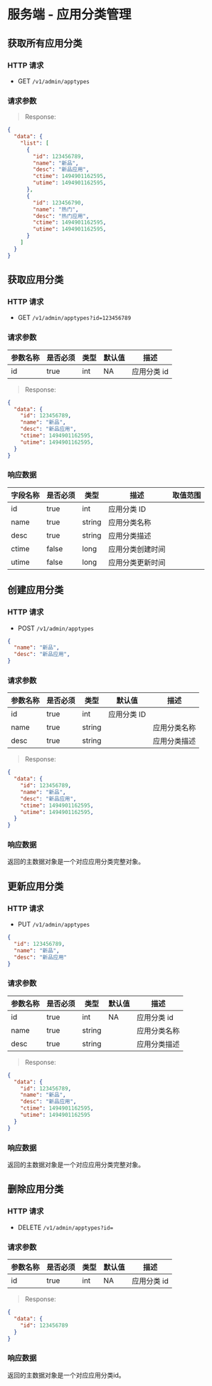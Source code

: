 # 服务端 - 应用分类管理
## 获取所有应用分类

### HTTP 请求

- GET `/v1/admin/apptypes`

### 请求参数


> Response:

```json
{  
  "data": {
    "list": [
      {
        "id": 123456789,
        "name": "新品",
        "desc": "新品应用",
        "ctime": 1494901162595,
        "utime": 1494901162595,
      },
      {
        "id": 123456790,
        "name": "热门",
        "desc": "热门应用",
        "ctime": 1494901162595,
        "utime": 1494901162595,
      }
    ]
  }
}
```

## 获取应用分类

### HTTP 请求

- GET `/v1/admin/apptypes?id=123456789`

### 请求参数

| 参数名称 | 是否必须 | 类型   | 默认值 | 描述 
| ------- | ------- | ------ | ----- | -----------
| id      | true    | int    | NA    | 应用分类 id

> Response:

```json
{  
  "data": {
    "id": 123456789,
    "name": "新品",
    "desc": "新品应用",
    "ctime": 1494901162595,
    "utime": 1494901162595,
  }
}
```

### 响应数据

| 字段名称    | 是否必须 | 类型   | 描述            | 取值范围 |
| --------- | ------- | ------ | ------------ | ------- |
| id        | true    | int   | 应用分类 ID    |         |
| name      | true    | string | 应用分类名称    |         |
| desc      | true    | string | 应用分类描述    |         |
| ctime     | false   | long   | 应用分类创建时间 |         |
| utime     | false   | long   | 应用分类更新时间 |         |

## 创建应用分类

### HTTP 请求

- POST `/v1/admin/apptypes`

```json
{
  "name": "新品",
  "desc": "新品应用",
}
```

### 请求参数

| 参数名称   | 是否必须 | 类型   | 默认值 | 描述 
| --------- | ------- | ------ | ------ | -----------
| id        | true    | int    | 应用分类 ID    |         |
| name      | true    | string |        | 应用分类名称
| desc      | true    | string |        | 应用分类描述 

> Response:

```json
{  
  "data": {
    "id": 123456789,
    "name": "新品",
    "desc": "新品应用",
    "ctime": 1494901162595,
    "utime": 1494901162595,
  }
}
```

### 响应数据
返回的主数据对象是一个对应应用分类完整对象。

## 更新应用分类

### HTTP 请求

- PUT `/v1/admin/apptypes`

```json
{
  "id": 123456789,
  "name": "新品",
  "desc": "新品应用"
}
```

### 请求参数

| 参数名称   | 是否必须 | 类型   | 默认值 | 描述 
| --------- | ------- | ------ | ------ | -----------
| id        | true    | int    | NA     | 应用分类 id
| name      | true    | string |        | 应用分类名称
| desc      | true    | string |        | 应用分类描述 

> Response:

```json
{  
  "data": {
    "id": 123456789,
    "name": "新品",
    "desc": "新品应用",
    "ctime": 1494901162595,
    "utime": 1494901162595
  }
}
```

### 响应数据
返回的主数据对象是一个对应应用分类完整对象。

## 删除应用分类

### HTTP 请求

- DELETE `/v1/admin/apptypes?id=`

### 请求参数

| 参数名称  | 是否必须 | 类型   | 默认值 | 描述 
| ------- | ------- | ------ | ----- | -----------
| id      | true    | int    | NA    | 应用分类 id

> Response:

```json
{  
  "data": {
    "id": 123456789
  }
}
```

### 响应数据

返回的主数据对象是一个对应应用分类id。